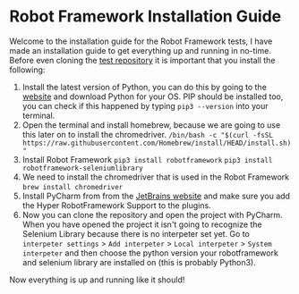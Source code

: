 # Robot Framework Installation Guide

Welcome to the installation guide for the Robot Framework tests, I have made an installation guide to get everything up and running in no-time. 
Before even cloning the [test repository](https://github.com/Sharvin1/Ampersand_test) it is important that you install the following: 

1. Install the latest version of Python, you can do this by going to the [website](https://www.python.org/) and download Python for your OS. PIP should be installed too, you can check if this happened by typing `pip3 --version` into your terminal.
2.  Open the terminal and install homebrew, because we are going to use this later on to install the chromedriver.  `/bin/bash -c "$(curl -fsSL https://raw.githubusercontent.com/Homebrew/install/HEAD/install.sh)"`
3. Install Robot Framework 
   `pip3 install robotframework`
   `pip3 install robotframework-seleniumlibrary`
4. We need to install the chromedriver that is used in the Robot Framework 
   `brew install chromedriver`
5. Install PyCharm from from the [JetBrains website](https://www.jetbrains.com/pycharm/promo/?source=google&medium=cpc&campaign=14124132615&term=pycharm&content=536947779960&gclid=Cj0KCQjww4-hBhCtARIsAC9gR3Y4uQi0y8oJvTAD4ytimtU2lmA1IInXwF_kMTDSC4TM2VkmvPtTshoaApFWEALw_wcB) and make sure you add the Hyper RobotFramework Support to the plugins. 
6. Now you can clone the repository and open the project with PyCharm. When you have opened the project it isn't going to recognize the Selenium Library because there is no interpeter set yet. Go to `interpeter settings` > `Add interpeter` > `Local interpeter` > `System interpeter` and then choose the python version your robotframework and selenium library are installed on (this is probably Python3). 

Now everything is up and running like it should!
